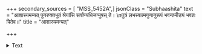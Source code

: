+++
secondary_sources = [ "MSS_5452A",]
jsonClass = "Subhaashita"
text = "आशास्यमन्यत् पुनरुक्तभूतं श्रेयांसि सर्वाण्यधिजग्मुषस् ते।  \nपुत्रं लभस्वात्मगुणानुरूपं भवन्तमीड्यं भवतः पितेव॥"
title = "आशास्यमन्यत्"

+++

<details><summary>Text</summary>

आशास्यमन्यत् पुनरुक्तभूतं श्रेयांसि सर्वाण्यधिजग्मुषस् ते।  
पुत्रं लभस्वात्मगुणानुरूपं भवन्तमीड्यं भवतः पितेव॥
</details>
